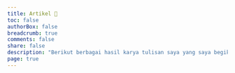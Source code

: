 ```yaml
---
title: Artikel 📝
toc: false
authorBox: false
breadcrumb: true
comments: false
share: false
description: "Berikut berbagai hasil karya tulisan saya yang saya begikan ke teman-teman semua."
page: true
---
```

